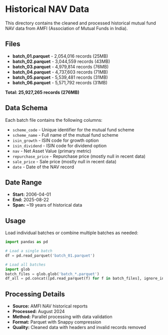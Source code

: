 # Historical NAV Data

This directory contains the cleaned and processed historical mutual fund NAV data from AMFI (Association of Mutual Funds in India).

## Files

- **batch_01.parquet** - 2,054,016 records (25MB)
- **batch_02.parquet** - 3,044,559 records (43MB) 
- **batch_03.parquet** - 4,979,814 records (76MB)
- **batch_04.parquet** - 4,737,603 records (71MB)
- **batch_05.parquet** - 5,539,481 records (31MB)
- **batch_06.parquet** - 5,571,792 records (31MB)

**Total: 25,927,265 records (276MB)**

## Data Schema

Each batch file contains the following columns:
- `scheme_code` - Unique identifier for the mutual fund scheme
- `scheme_name` - Full name of the mutual fund scheme
- `isin_growth` - ISIN code for growth option
- `isin_dividend` - ISIN code for dividend option  
- `nav` - Net Asset Value (primary metric)
- `repurchase_price` - Repurchase price (mostly null in recent data)
- `sale_price` - Sale price (mostly null in recent data)
- `date` - Date of the NAV record

## Date Range
- **Start:** 2006-04-01
- **End:** 2025-08-22
- **Span:** ~19 years of historical data

## Usage

Load individual batches or combine multiple batches as needed:

```python
import pandas as pd

# Load a single batch
df = pd.read_parquet('batch_01.parquet')

# Load all batches
import glob
batch_files = glob.glob('batch_*.parquet')
df_all = pd.concat([pd.read_parquet(f) for f in batch_files], ignore_index=True)
```

## Processing Details

- **Source:** AMFI NAV historical reports
- **Processed:** August 2024
- **Method:** Parallel processing with data validation
- **Format:** Parquet with Snappy compression
- **Quality:** Cleaned data with headers and invalid records removed